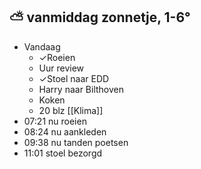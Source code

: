 ##  ⛅  vanmiddag zonnetje, 1-6°
- Vandaag
	- ✓Roeien
	- Uur review
	- ✓Stoel naar EDD
	- Harry naar Bilthoven
	- Koken
	- 20 blz [[Klima]]
- 07:21 nu roeien
- 08:24 nu aankleden
- 09:38 nu tanden poetsen
- 11:01 stoel bezorgd